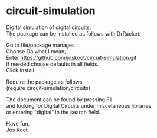 # circuit-simulation

Digital simulation of digital circuits.\
The package can be installed as follows with DrRacket:

Go to file/package manager.\
Choose Do what I mean,\
Enter https://github.com/joskoot/circuit-simulation.git \
If needed choose defaults in all fields.\
Click Install.

Require the package as follows:\
(require circuit-simulation/circuits)

The document can be found by pressing F1\
and looking for Digital Circuits under miscelaneous libraries\
or entering "digital" in the search field.

Have fun.\
Jos Koot
